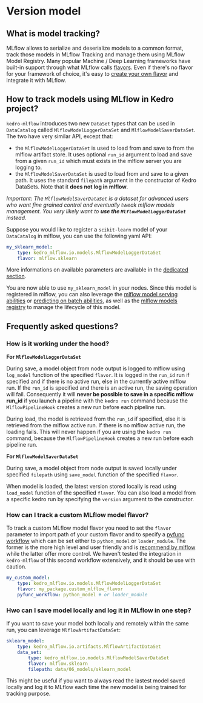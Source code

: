 # Version model

## What is model tracking?

MLflow allows to serialize and deserialize models to a common format, track those models in MLflow Tracking and manage them using MLflow Model Registry. Many popular Machine / Deep Learning frameworks have built-in support through what MLflow calls [flavors](https://www.mlflow.org/docs/latest/models.html#built-in-model-flavors). Even if there's no flavor for your framework of choice, it's easy to [create your own flavor](https://www.mlflow.org/docs/latest/models.html#custom-python-models) and integrate it with MLflow.

## How to track models using MLflow in Kedro project?

`kedro-mlflow` introduces two new `DataSet` types that can be used in `DataCatalog` called `MlflowModelLoggerDataSet` and `MlflowModelSaverDataSet`. The two have very similar API, except that:

- the ``MlflowModelLoggerDataSet`` is used to load from and save to from the mlflow artifact store. It uses optional `run_id` argument to load and save from a given `run_id` which must exists in the mlflow server you are logging to.
- the ``MlflowModelSaverDataSet`` is used to load from and save to a given path. It uses the standard `filepath` argument in the constructor of Kedro DataSets. Note that it **does not log in mlflow**.

*Important: The ``MlflowModelSaverDataSet`` is a dataset for advanced users who want fine grained control and eventually tweak mlflow models management. You very likely want to __use the ``MlflowModelLoggerDataSet``__ instead.*

Suppose you would like to register a `scikit-learn` model of your `DataCatalog` in mlflow, you can use the following yaml API:

```yaml
my_sklearn_model:
    type: kedro_mlflow.io.models.MlflowModelLoggerDataSet
    flavor: mlflow.sklearn
```

More informations on available parameters are available in the [dedicated section](docs\source\05_python_objects\01_DataSets.md#mlflowmodelloggerdataset).

You are now able to use ``my_sklearn_model`` in your nodes. Since this model is registered in mlflow, you can also leverage the [mlflow model serving abilities](https://www.mlflow.org/docs/latest/cli.html#mlflow-models-serve) or [predicting on batch abilities](https://www.mlflow.org/docs/latest/cli.html#mlflow-models-predict), as well as the [mlflow models registry](https://www.mlflow.org/docs/latest/model-registry.html) to manage the lifecycle of this model.

## Frequently asked questions?

### How is it working under the hood?

**For ``MlflowModelLoggerDataSet``**

During save, a model object from node output is logged to mlflow using ``log_model`` function of the specified ``flavor``. It is logged in the `run_id` run if specified and if there is no active run, else in the currently active mlflow run. If the `run_id` is specified and there is an active run, the saving operation will fail. Consequently it will **never be possible to save in a specific mlflow run_id** if you launch a pipeline with the `kedro run` command because the `MlflowPipelineHook` creates a new run before each pipeline run.

During load, the model is retrieved from the ``run_id`` if specified, else it is retrieved from the mlflow active run. If there is no mlflow active run, the loading fails. This will never happen if you are using the `kedro run` command, because the `MlflowPipelineHook` creates a new run before each pipeline run.

**For ``MlflowModelSaverDataSet``**

During save, a model object from node output is saved locally under specified ``filepath`` using ``save_model`` function of the specified ``flavor``.

When model is loaded, the latest version stored locally is read using ``load_model`` function of the specified ``flavor``. You can also load a model from a specific kedro run by specifying the `version` argument to the constructor.

### How can I track a custom MLflow model flavor?

To track a custom MLflow model flavor you need to set the `flavor` parameter to import path of your custom flavor and to specify a [pyfunc workflow](https://mlflow.org/docs/latest/python_api/mlflow.pyfunc.html#pyfunc-create-custom-workflows) which can be set either to `python_model` or `loader_module`. The former is the more high level and user friendly and is [recommend by mlflow](https://mlflow.org/docs/latest/python_api/mlflow.pyfunc.html#which-workflow-is-right-for-my-use-case) while the latter offer more control. We haven't tested the integration in `kedro-mlflow` of this second workflow extensively, and it should be use with caution.

```yaml
my_custom_model:
    type: kedro_mlflow.io.models.MlflowModelLoggerDataSet
    flavor: my_package.custom_mlflow_flavor
    pyfunc_workflow: python_model # or loader_module
```

### Hwo can I save model locally and log it in MLflow in one step?

If you want to save your model both locally and remotely within the same run, you can leverage `MlflowArtifactDataSet`:

```yaml
sklearn_model:
    type: kedro_mlflow.io.artifacts.MlflowArtifactDataSet
    data_set:
        type: kedro_mlflow.io.models.MlflowModelSaverDataSet
        flavor: mlflow.sklearn
        filepath: data/06_models/sklearn_model
```

This might be useful if you want to always read the lastest model saved locally and log it to MLflow each time the new model is being trained for tracking purpose.
